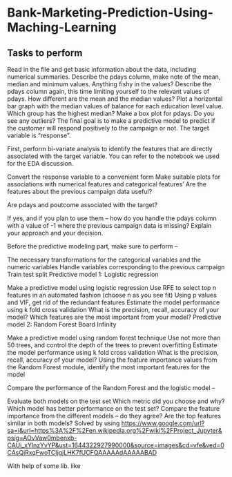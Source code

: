 # Bank-Marketing-Prediction-Using-Maching-Learning
## Tasks to perform

Read in the file and get basic information about the data, including numerical summaries.
Describe the pdays column, make note of the mean, median and minimum values. Anything fishy in the values?
Describe the pdays column again, this time limiting yourself to the relevant values of pdays. How different are the mean and the median values?
Plot a horizontal bar graph with the median values of balance for each education level value. Which group has the highest median?
Make a box plot for pdays. Do you see any outliers?
The final goal is to make a predictive model to predict if the customer will respond positively to the campaign or not. The target variable is “response”.

First, perform bi-variate analysis to identify the features that are directly associated with the target variable. You can refer to the notebook we used for the EDA discussion.

Convert the response variable to a convenient form
Make suitable plots for associations with numerical features and categorical features’
Are the features about the previous campaign data useful?

Are pdays and poutcome associated with the target?

If yes, and if you plan to use them – how do you handle the pdays column with a value of -1 where the previous campaign data is missing? Explain your approach and your decision.

Before the predictive modeling part, make sure to perform –

The necessary transformations for the categorical variables and the numeric variables
Handle variables corresponding to the previous campaign
Train test split
Predictive model 1: Logistic regression

Make a predictive model using logistic regression
Use RFE to select top n features in an automated fashion (choose n as you see fit)
Using p values and VIF, get rid of the redundant features
Estimate the model performance using k fold cross validation
What is the precision, recall, accuracy of your model?
Which features are the most important from your model?
Predictive model 2: Random Forest Board Infinity

Make a predictive model using random forest technique
Use not more than 50 trees, and control the depth of the trees to prevent overfitting
Estimate the model performance using k fold cross validation
What is the precision, recall, accuracy of your model?
Using the feature importance values from the Random Forest module, identify the most
important features for the model

Compare the performance of the Random Forest and the logistic model –

Evaluate both models on the test set
Which metric did you choose and why?
Which model has better performance on the test set?
Compare the feature importance from the different models – do they agree? Are the top features similar in both models?
Solved by using
https://www.google.com/url?sa=i&url=https%3A%2F%2Fen.wikipedia.org%2Fwiki%2FProject_Jupyter&psig=AOvVaw0mbenxb-CAUi_xYlnzYvYP&ust=1644322927990000&source=images&cd=vfe&ved=0CAsQjRxqFwoTCIjgjLHK7fUCFQAAAAAdAAAAABAD

With help of some lib. like
